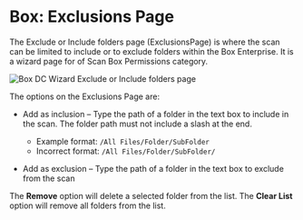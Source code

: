 # Box: Exclusions Page

The Exclude or Include folders page (ExclusionsPage) is where the scan can be limited to include or to exclude folders within the Box Enterprise. It is a wizard page for of Scan Box Permissions category.

![Box DC Wizard Exclude or Include folders page](/img/product_docs/accessanalyzer/accessanalyzer/enterpriseauditor/admin/datacollector/box/exclusions.png)

The options on the Exclusions Page are:

- Add as inclusion – Type the path of a folder in the text box to include in the scan. The folder path must not include a slash at the end.

  - Example format: ```/All Files/Folder/SubFolder```
  - Incorrect format: ```/All Files/Folder/SubFolder/```
- Add as exclusion – Type the path of a folder in the text box to exclude from the scan

The __Remove__ option will delete a selected folder from the list. The __Clear List__ option will remove all folders from the list.
